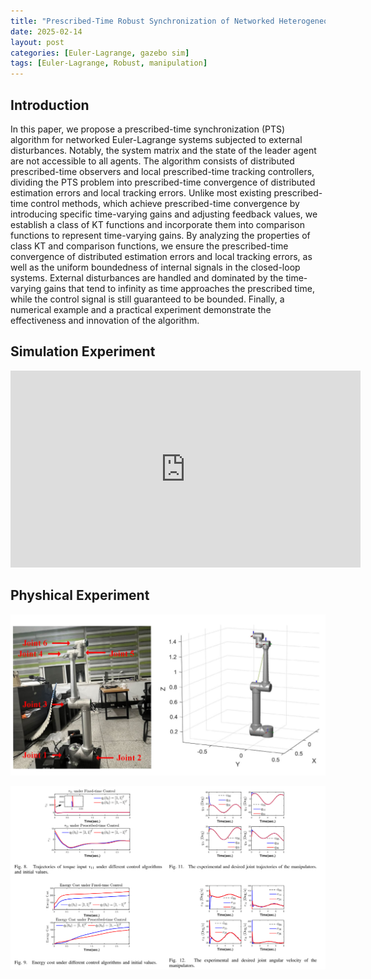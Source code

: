 ```yaml
---
title: "Prescribed-Time Robust Synchronization of Networked Heterogeneous Euler-Lagrange Systems"
date: 2025-02-14
layout: post
categories: [Euler-Lagrange, gazebo sim]
tags: [Euler-Lagrange, Robust, manipulation]
---
```


## Introduction
In this paper, we propose a prescribed-time synchronization (PTS) algorithm for networked Euler-Lagrange systems subjected to external disturbances. Notably, the system matrix and the state of the leader agent are not accessible to all agents. The algorithm consists of distributed prescribed-time observers and local prescribed-time tracking controllers, dividing the PTS problem into prescribed-time convergence of distributed estimation errors and local tracking errors. Unlike most existing prescribed-time control methods, which achieve prescribed-time convergence by introducing specific time-varying gains and adjusting feedback values, we establish a class of KT functions and incorporate them into comparison functions to represent time-varying gains. By analyzing the properties of class KT and comparison functions, we ensure the prescribed-time convergence of distributed estimation errors and local tracking errors, as well as the uniform boundedness of internal signals in the closed-loop systems. External disturbances are handled and dominated by the time-varying gains that tend to infinity as time approaches the prescribed time, while the control signal is still guaranteed to be bounded. Finally, a numerical example and a practical experiment demonstrate the effectiveness and innovation of the algorithm.

## Simulation Experiment
<html>
<body>
<div style="text-align: center">
  <iframe width="560" height="315" src="https://www.youtube.com/embed/IAK1ejRUzYo?si=RSFhlx6jZK_fwvjd" title="YouTube video player" frameborder="0" allow="accelerometer; autoplay; clipboard-write; encrypted-media; gyroscope; picture-in-picture; web-share" referrerpolicy="strict-origin-when-cross-origin" allowfullscreen></iframe>
  <!-- <p style="margin-top: 10px;">chigui-2 motion video in May, 2022</p> -->
</div>
</body>
</html>

<!-- The video shows a robot imitation learning experiment based on ROS/Gazebo. In the simulation environment, a robotic arm is operating a red and blue cube on the workbench. The "color_image" window in the top left corner displays the image information from the perspective of the robotic arm. This experiment aims to train the robot to complete cube manipulation tasks through imitation learning. -->

<!-- > A preprint of the paper is available at <kbd><a href="https://arxiv.org/abs/2404.12220" target="_blank" style="text-decoration: none; color: inherit;" >arXiv</a></kbd>
{: .prompt-tip } -->

<!-- , which is submitted to IEEE/RSJ International Conference on Intelligent Robots and Systems (IROS), 2024 -->

<!-- ## Motivation -->
<!-- ![Motivation](/images/slednav/sledinspir.bmp) -->

## Physhical Experiment
![Physhical Arm](/images/arm/arm.png)

<!-- The figure presents a training process based on action block imitation learning.  In Step 1, it samples data from a demo dataset, including RGB images and joints information, to form an action sequence.  Step 2 involves inferring z through a transformer encoder with self - attention blocks, embedding joints and action sequences.  In Step 3, it uses a ResNet18 and transformer encoder and decoder to predict the action sequence, incorporating position embeddings and linear layers to output the predicted actions. -->

![Physhical Curves](/images/arm/physical_curves.png)

<!-- The figure illustrates a Transformer - based testing process for predicting action sequences. ResNet18 extracts features from images of four cameras. These features, combined with sinusoidal position embeddings, are fed into a Transformer encoder. The encoder processes them and passes to a Transformer decoder, which generates the predicted action sequence with the aid of position embeddings. -->


<!-- ![Experiment](/images/slednav/sledtest.bmp)
**Experiment result**: tractor average speed **<font color="red">≈1m/s</font>**, trailer position error **<font color="red"><10cm</font>**, and trailer yaw angle error **<font color="red"><5.25°</font>** (calculated by motion capture system) -->